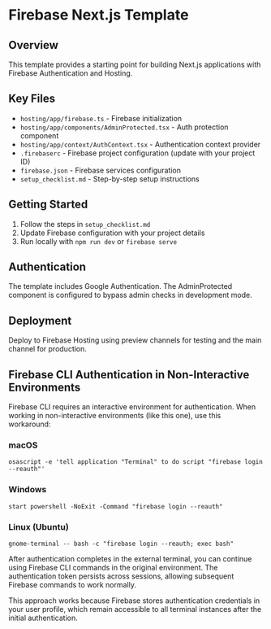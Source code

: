 # Firebase Next.js Template

## Overview
This template provides a starting point for building Next.js applications with Firebase Authentication and Hosting.

## Key Files
- `hosting/app/firebase.ts` - Firebase initialization
- `hosting/app/components/AdminProtected.tsx` - Auth protection component
- `hosting/app/context/AuthContext.tsx` - Authentication context provider
- `.firebaserc` - Firebase project configuration (update with your project ID)
- `firebase.json` - Firebase services configuration
- `setup_checklist.md` - Step-by-step setup instructions

## Getting Started
1. Follow the steps in `setup_checklist.md`
2. Update Firebase configuration with your project details
3. Run locally with `npm run dev` or `firebase serve`

## Authentication
The template includes Google Authentication. The AdminProtected component is configured to bypass admin checks in development mode.

## Deployment
Deploy to Firebase Hosting using preview channels for testing and the main channel for production.

## Firebase CLI Authentication in Non-Interactive Environments

Firebase CLI requires an interactive environment for authentication. When working in non-interactive environments (like this one), use this workaround:

### macOS
```
osascript -e 'tell application "Terminal" to do script "firebase login --reauth"'
```

### Windows
```
start powershell -NoExit -Command "firebase login --reauth"
```

### Linux (Ubuntu)
```
gnome-terminal -- bash -c "firebase login --reauth; exec bash"
```

After authentication completes in the external terminal, you can continue using Firebase CLI commands in the original environment. The authentication token persists across sessions, allowing subsequent Firebase commands to work normally.

This approach works because Firebase stores authentication credentials in your user profile, which remain accessible to all terminal instances after the initial authentication.
